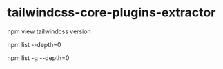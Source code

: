 # tailwindcss-core-plugins-extractor

npm view tailwindcss version

npm list --depth=0

npm list -g --depth=0